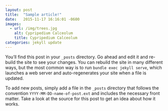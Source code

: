```yaml
---
layout: post
title:  "Sample article!"
date:   2015-11-17 16:16:01 -0600
images:
  - url: /img/trees.jpg
    alt: Cypripedium Calceolum
    title: Cypripedium Calceolum
categories: jekyll update
---
```

You’ll find this post in your `_posts` directory. Go ahead and edit it and re-build the site to see your changes. You can rebuild the site in many different ways, but the most common way is to run `bundle exec jekyll serve`, which launches a web server and auto-regenerates your site when a file is updated.

To add new posts, simply add a file in the `_posts` directory that follows the convention `YYYY-MM-DD-name-of-post.ext` and includes the necessary front matter. Take a look at the source for this post to get an idea about how it works.